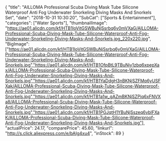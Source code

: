 {
	"title": "AILLOMA Professional Scuba Diving Mask Tube Silicone Waterproof Anti Fog Underwater Snorkeling Diving Masks And Snorkels Set",
	"date": "2018-10-31 10:30:20",
	"SubCat": ["Sports & Entertainment"],
	"categories": ["Water Sports"],
	"thumbnailImage": "https://ae01.alicdn.com/kf/HTB1IoVitGSWBuNjSsrbq6y0mVXaG/AILLOMA-Professional-Scuba-Diving-Mask-Tube-Silicone-Waterproof-Anti-Fog-Underwater-Snorkeling-Diving-Masks-And-Snorkels.jpg_220x220.jpg",
	"BigImage": ["https://ae01.alicdn.com/kf/HTB1IoVitGSWBuNjSsrbq6y0mVXaG/AILLOMA-Professional-Scuba-Diving-Mask-Tube-Silicone-Waterproof-Anti-Fog-Underwater-Snorkeling-Diving-Masks-And-Snorkels.jpg","https://ae01.alicdn.com/kf/HTB1OfpBtL9TBuNjy1zbq6xpepXax/AILLOMA-Professional-Scuba-Diving-Mask-Tube-Silicone-Waterproof-Anti-Fog-Underwater-Snorkeling-Diving-Masks-And-Snorkels.jpg","https://ae01.alicdn.com/kf/HTB1YaDdgH3nBKNjSZFMq6yUSFXak/AILLOMA-Professional-Scuba-Diving-Mask-Tube-Silicone-Waterproof-Anti-Fog-Underwater-Snorkeling-Diving-Masks-And-Snorkels.jpg","https://ae01.alicdn.com/kf/HTB1a1w_gAZmBKNjSZPiq6xFNVXa8/AILLOMA-Professional-Scuba-Diving-Mask-Tube-Silicone-Waterproof-Anti-Fog-Underwater-Snorkeling-Diving-Masks-And-Snorkels.jpg","https://ae01.alicdn.com/kf/HTB1PGJqtH1YBuNjSszeq6yblFXaK/AILLOMA-Professional-Scuba-Diving-Mask-Tube-Silicone-Waterproof-Anti-Fog-Underwater-Snorkeling-Diving-Masks-And-Snorkels.jpg"],
	"actualPrice": 24.17,
	"comparePrice": 45.60,
	"linkurl": "http://s.click.aliexpress.com/e/bAIg4xu4",
	"inStock": 89
}
